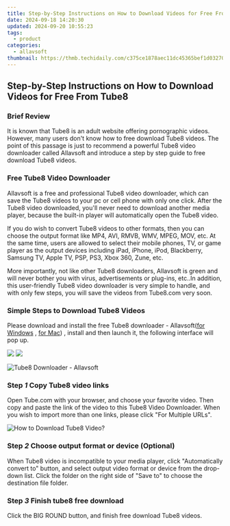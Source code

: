 ```yaml
---
title: Step-by-Step Instructions on How to Download Videos for Free From Tube8
date: 2024-09-18 14:20:30
updated: 2024-09-20 10:55:23
tags:
  - product
categories:
  - allavsoft
thumbnail: https://thmb.techidaily.com/c375ce1878aec11dc45365bef1d03270965b9669f431a9e083c40be8add6302b.jpg
---
```


## Step-by-Step Instructions on How to Download Videos for Free From Tube8

### Brief Review

It is known that Tube8 is an adult website offering pornographic videos. However, many users don't know how to free download Tube8 videos. The point of this passage is just to recommend a powerful Tube8 video downloader called Allavsoft and introduce a step by step guide to free download Tube8 videos.

### Free Tube8 Video Downloader

Allavsoft is a free and professional Tube8 video downloader, which can save the Tube8 videos to your pc or cell phone with only one click. After the Tube8 video downloaded, you'll never need to download another media player, because the built-in player will automatically open the Tube8 video.

If you do wish to convert Tube8 videos to other formats, then you can choose the output format like MP4, AVI, RMVB, WMV, MPEG, MOV, etc. At the same time, users are allowed to select their mobile phones, TV, or game player as the output devices including iPad, iPhone, iPod, Blackberry, Samsung TV, Apple TV, PSP, PS3, Xbox 360, Zune, etc.

More importantly, not like other Tube8 downloaders, Allavsoft is green and will never bother you with virus, advertisements or plug-ins, etc..In addition, this user-friendly Tube8 video downloader is very simple to handle, and with only few steps, you will save the videos from Tube8.com very soon.

### Simple Steps to Download Tube8 Videos

Please download and install the free Tube8 downloader - Allavsoft([for Windows](https://tools.techidaily.com/allavsoft/products/) , [for Mac](https://tools.techidaily.com/allavsoft/products/)) , install and then launch it, the following interface will pop up.

[![](https://www.allavsoft.com/how-to/../images/how-to/free-download-win.jpg)](https://tools.techidaily.com/allavsoft/products/) [![](https://www.allavsoft.com/how-to/../images/how-to/free-download-mac.jpg)](https://tools.techidaily.com/allavsoft/products/)

![Tube8 Downloader - Allavsoft](https://www.allavsoft.com/how-to/../images/allavsoft/screen-shot-600.jpg)

### Step _1_ Copy Tube8 video links

Open Tube.com with your browser, and choose your favorite video. Then copy and paste the link of the video to this Tube8 Video Downloader. When you wish to import more than one links, please click "For Multiple URLs".

![How to Download Tube8 Video?](https://www.allavsoft.com/how-to/../images/how-to/tube8-download/tube8-download.jpg)

### Step _2_ Choose output format or device (Optional)

When Tube8 video is incompatible to your media player, click "Automatically convert to" button, and select output video format or device from the drop-down list. Click the folder on the right side of "Save to" to choose the destination file folder.

### Step _3_ Finish tube8 free download

Click the BIG ROUND button, and finish free download Tube8 videos.

<ins class="adsbygoogle"
     style="display:block"
     data-ad-format="autorelaxed"
     data-ad-client="ca-pub-7571918770474297"
     data-ad-slot="1223367746"></ins>



<ins class="adsbygoogle"
     style="display:block"
     data-ad-client="ca-pub-7571918770474297"
     data-ad-slot="8358498916"
     data-ad-format="auto"
     data-full-width-responsive="true"></ins>
